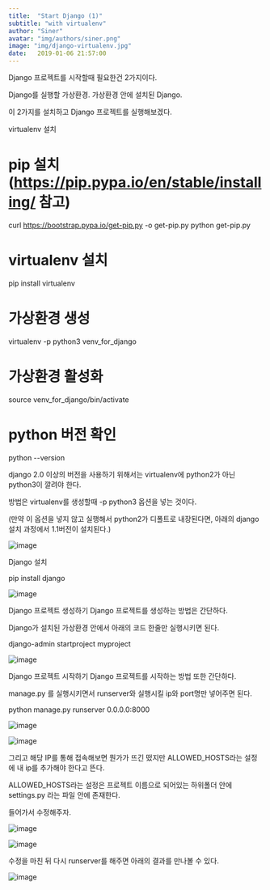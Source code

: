 ```yaml
---
title:  "Start Django (1)"
subtitle: "with virtualenv"
author: "Siner"
avatar: "img/authors/siner.png"
image: "img/django-virtualenv.jpg"
date:   2019-01-06 21:57:00
---
```

Django 프로젝트를 시작할때 필요한건 2가지이다.

Django를 실행할 가상환경.
가상환경 안에 설치된 Django.


이 2가지를 설치하고 Django 프로젝트를 실행해보겠다.







virtualenv 설치


# pip 설치 (https://pip.pypa.io/en/stable/installing/ 참고)
curl https://bootstrap.pypa.io/get-pip.py -o get-pip.py
python get-pip.py

# virtualenv 설치
pip install virtualenv

# 가상환경 생성
virtualenv -p python3 venv_for_django

# 가상환경 활성화
source venv_for_django/bin/activate

# python 버전 확인
python --version


django 2.0 이상의 버전을 사용하기 위해서는 virtualenv에 python2가 아닌 python3이 깔려야 한다.

방법은 virtualenv를 생성할때 -p python3 옵션을 넣는 것이다.

(만약 이 옵션을 넣지 않고 실행해서 python2가 디폴트로 내장된다면, 아래의 django 설치 과정에서 1.1버전이 설치된다.)

![image](https://user-images.githubusercontent.com/34048253/50682089-0d1e5d80-1051-11e9-947a-d7b222ee2912.png)









Django 설치


pip install django

![image](https://user-images.githubusercontent.com/34048253/50682114-27f0d200-1051-11e9-99ce-89e17965b271.png)







Django 프로젝트 생성하기
Django 프로젝트를 생성하는 방법은 간단하다.

Django가 설치된 가상환경 안에서 아래의 코드 한줄만 실행시키면 된다.



django-admin startproject myproject

![image](https://user-images.githubusercontent.com/34048253/50682121-2fb07680-1051-11e9-8eb6-aa221b4c5d35.png)







Django 프로젝트 시작하기
Django 프로젝트를 시작하는 방법 또한 간단하다.

manage.py 를 실행시키면서 runserver와 실행시킬 ip와 port명만 넣어주면 된다.

python manage.py runserver 0.0.0.0:8000

![image](https://user-images.githubusercontent.com/34048253/50682135-3808b180-1051-11e9-9929-48e4cc492774.png)

![image](https://user-images.githubusercontent.com/34048253/50682139-3dfe9280-1051-11e9-9a1f-fb3c55fd8283.png)

그리고 해당 IP를 통해 접속해보면 뭔가가 뜨긴 떴지만 ALLOWED_HOSTS라는 설정에 내 ip를 추가해야 한다고 뜬다.

ALLOWED_HOSTS라는 설정은 프로젝트 이름으로 되어있는 하위폴더 안에 settings.py 라는 파일 안에 존재한다.



들어가서 수정해주자.

![image](https://user-images.githubusercontent.com/34048253/50682146-448d0a00-1051-11e9-945a-8be58e023651.png)

![image](https://user-images.githubusercontent.com/34048253/50682155-4a82eb00-1051-11e9-91dd-2cf0ac9cc2c5.png)



수정을 마친 뒤 다시 runserver를 해주면 아래의 결과를 만나볼 수 있다.

![image](https://user-images.githubusercontent.com/34048253/50681554-4524a100-104f-11e9-9cf9-07d10b780561.png)
